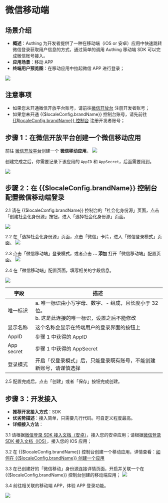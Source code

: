 # 微信移动端

<LastUpdated />

## 场景介绍

- **概述**：Authing 为开发者提供了一种在移动端（iOS or 安卓）应用中快速跳转微信登录获取用户信息的方式，通过简单的调用 Authing 移动端 SDK 可以完成微信账号接入。
- **应用场景**：移动 APP
- **终端用户预览图**：在移动应用中拉起微信 APP 进行登录；

![](./images/wechatmobile4.jpg)

## 注意事项
- 如果您未开通微信开放平台账号，请前往[微信开放台](https://open.weixin.qq.com/cgi-bin/index?t=home/index&lang=zh_CN) 注册开发者账号；
- 如果您未开通 {{$localeConfig.brandName}} 控制台账号，请先前往 [{{$localeConfig.brandName}} 控制台](https://authing.cn/) 注册开发者账号；

## 步骤 1：在微信开放平台创建一个微信移动应用
前往 [微信开放平台](https://open.weixin.qq.com/cgi-bin/index?t=home/index&lang=zh_CN)创建一个 **微信移动应用**。
![](./images/open1.png)

创建完成之后，你需要记录下该应用的 `AppID` 和 `AppSecret`，后面需要用到。


![](./images/open2.png)

## 步骤 2：在 {{$localeConfig.brandName}} 控制台配置微信移动端登录
2.1 请在 {{$localeConfig.brandName}} 控制台的「社会化身份源」页面，点击「创建社会化身份源」按钮，进入「选择社会化身份源」页面。

![](~@imagesZhCn/guides/connections/create-social-idp.jpg)

2.2 在「选择社会化身份源」页面，点击「微信」卡片，进入「微信登录模式」页面。
![](../wechat-pc/images/add-app-1.jpg)

2.3  点击「微信移动端」登录模式，或者点击 **… 添加** 打开「微信移动端」配置页面。
![](./images/wechatmobile1.png)

2.4 在「微信移动端」配置页面，填写相关的字段信息。

![](./images/wechatmobile2.png)


| 字段         | 描述                                                                                                    |
| ------------ | ------------------------------------------------------------------------------------------------------- |
| 唯一标识     | a. 唯一标识由小写字母、数字、- 组成，且长度小于 32 位。<br />b. 这是此连接的唯一标识，设置之后不能修改  |
| 显示名称     | 这个名称会显示在终端用户的登录界面的按钮上                                                              |
| AppID    | 步骤 1 中获得的 AppID                                                                                  |
| App secret  | 步骤 1 中获得的 AppSecret                                                                               |
| 登录模式     | 开启「仅登录模式」后，只能登录既有账号，不能创建新账号，请谨慎选择                                      |

2.5 配置完成后，点击「创建」或者「保存」按钮完成创建。


## 步骤 3：开发接入

- **推荐开发接入方式**：SDK 
- **优劣势描述**：接入简单，只需要几行代码。可自定义程度最高。
- **详细接入方法**：
 
 3.1 请根据[微信登录 SDK 接入文档（安卓）](https://docs.authing.cn/v2/reference/sdk-for-android/social/wechat.html)，接入您的安卓应用；请根据[微信登录 SDK 接入文档（IOS）](https://docs.authing.cn/v2/reference/sdk-for-ios/social/wechat.html)，接入您的 IOS 应用；
 
 3.2 在 {{$localeConfig.brandName}} 控制台创建一个移动应用，详情查看：[如何在 {{$localeConfig.brandName}} 创建一个应用](/guides/app/create-app.md)

 3.3 在已创建好的「微信移动」身份源连接详情页面，开启并关联一个在 {{$localeConfig.brandName}} 控制台创建的移动端应用；
 ![](./images/wechatmobile3.png)

 3.4 前往相关联的移动端 APP，体验 APP 登录功能。

  ![](./images/wechatmobile4.jpg)
  
